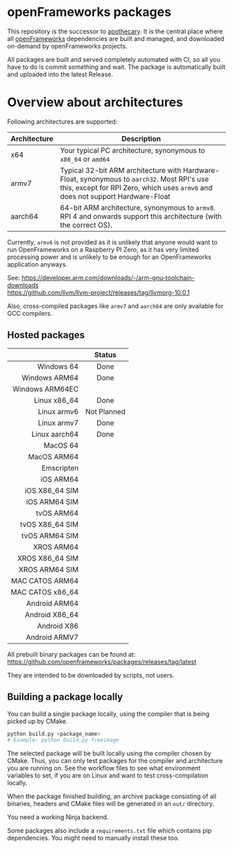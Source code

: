 # openFrameworks packages

This repository is the successor to [apothecary](https://github.com/openframeworks/apothecary). It is the central place where all [openFrameworks](https://github.com/openframeworks/openframeworks) dependencies are built and managed, and downloaded on-demand by openFrameworks projects.

All packages are built and served completely automated with CI, so all you have to do is commit something and wait. The package is automatically built and uploaded into the latest Release.

# Overview about architectures

Following architectures are supported:

|Architecture|Description|
|-|-|
|x64|Your typical PC architecture, synonymous to `x86_64` or `amd64`|
|armv7|Typical 32-bit ARM architecture with Hardware-Float, synonymous to `aarch32`. Most RPI's use this, except for RPI Zero, which uses `armv6` and does not support Hardware-Float|
|aarch64|64-bit ARM architecture, synonymous to `armv8`. RPI 4 and onwards support this architecture (with the correct OS).|

Currently, `armv6` is not provided as it is unlikely that anyone would want to run OpenFrameworks on a Raspberry PI Zero, as it has very limited processing power and is unlikely to be enough for an OpenFrameworks application anyways.

See: https://developer.arm.com/downloads/-/arm-gnu-toolchain-downloads  
https://github.com/llvm/llvm-project/releases/tag/llvmorg-10.0.1

Also, cross-compiled packages like `armv7` and `aarch64` are only available for GCC compilers.

## Hosted packages

|                  |     Status     |
|-----------------:|:--------------:|
| Windows 64       |      Done      |
| Windows ARM64    |      Done      |
| Windows ARM64EC  |                |
| Linux x86_64     |      Done      |
| Linux armv6      |  Not Planned   |
| Linux armv7      |      Done      |
| Linux aarch64    |      Done      |
| MacOS 64         |                |
| MacOS ARM64      |                |
| Emscripten       |                |
| iOS ARM64        |                |
| iOS X86_64 SIM   |                |
| iOS ARM64 SIM    |                |
| tvOS ARM64       |                |
| tvOS X86_64 SIM  |                |
| tvOS ARM64 SIM   |                |
| XROS ARM64       |                |
| XROS X86_64 SIM  |                |
| XROS ARM64 SIM   |                |
| MAC CATOS ARM64  |                |
| MAC CATOS x86_64 |                |
| Android ARM64    |                |
| Android X86_64   |                |
| Android X86      |                |
| Android ARMV7    |                |

All prebuilt binary packages can be found at:  
https://github.com/openframeworks/packages/releases/tag/latest

They are intended to be downloaded by scripts, not users.

## Building a package locally

You can build a single package locally, using the compiler that is being picked up by CMake.

```bash
python build.py <package_name>
# Example: python build.py freeimage
```

The selected package will be built locally using the compiler chosen by CMake. Thus, you can only test packages for the compiler and architecture you are running on. See the workflow files to see what environment variables to set, if you are on Linux and want to test cross-compilation locally.

When the package finished building, an archive package consisting of all binaries, headers and CMake files will be generated in an `out/` directory.

You need a working Ninja backend.

Some packages also include a `requirements.txt` file which contains pip dependencies. You might need to manually install these too.
